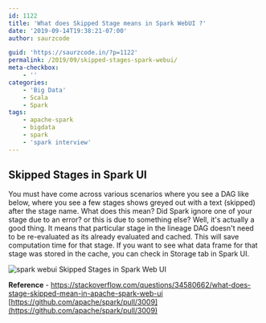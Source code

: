 ```yaml
---
id: 1122
title: 'What does Skipped Stage means in Spark WebUI ?'
date: '2019-09-14T19:38:21-07:00'
author: saurzcode

guid: 'https://saurzcode.in/?p=1122'
permalink: /2019/09/skipped-stages-spark-webui/
meta-checkbox:
    - ''
categories:
    - 'Big Data'
    - Scala
    - Spark
tags:
    - apache-spark
    - bigdata
    - spark
    - 'spark interview'
---
```


## Skipped Stages in Spark UI


You must have come across various scenarios where you see a DAG like below, where you see a few stages shows greyed out with a text (skipped) after the stage name. What does this mean? Did Spark ignore one of your stage due to an error? or this is due to something else? Well, it's actually a good thing. It means that particular stage in the lineage DAG doesn't need to be re-evaluated as its already evaluated and cached. This will save computation time for that stage. If you want to see what data frame for that stage was stored in the cache, you can check in Storage tab in Spark UI.

![spark webui]({{site.baseurl}}assets/uploads/2019/09/Screenshot-2019-09-14-at-7.24.39-PM.png) Skipped Stages in Spark Web UI 

**Reference** - https://stackoverflow.com/questions/34580662/what-does-stage-skipped-mean-in-apache-spark-web-ui [https://github.com/apache/spark/pull/3009](https://github.com/apache/spark/pull/3009) 
